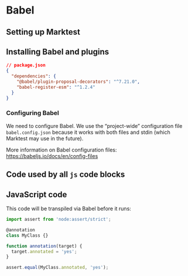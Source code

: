 # Babel

## Setting up Marktest

<!--marktest config:
{
  "lang": {
    "json": "skip",
    "js": {
      "filename": "main.mjs",
      "command": ["node", "--loader=babel-register-esm", "--disable-warning=ExperimentalWarning", "main.mjs"],
      # https://github.com/giltayar/babel-register-esm
    },
  },
}
-->

## Installing Babel and plugins

```json
// package.json
{
  "dependencies": {
    "@babel/plugin-proposal-decorators": "^7.21.0",
    "babel-register-esm": "^1.2.4"
  }
}
```

### Configuring Babel

We need to configure Babel. We use the “project-wide” configuration file `babel.config.json` because it works with both files and stdin (which Marktest may use in the future).

More information on Babel configuration files: https://babeljs.io/docs/en/config-files

<!--marktest neverSkip write="babel.config.json" body:
{
  "plugins": [
    ["@babel/plugin-proposal-decorators", {"version": "2022-03"}]
  ]
}
-->

## Code used by all `js` code blocks

<!--marktest each="js" before:
import assert from 'node:assert/strict';
-->

## JavaScript code

This code will be transpiled via Babel before it runs:

```js
import assert from 'node:assert/strict';

@annotation
class MyClass {}

function annotation(target) {
  target.annotated = 'yes';
}

assert.equal(MyClass.annotated, 'yes');
```
